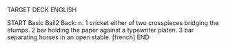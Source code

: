 TARGET DECK
ENGLISH

START
Basic
Bail2
Back: n. 1 cricket either of two crosspieces bridging the stumps. 2 bar holding the paper against a typewriter platen. 3 bar separating horses in an open stable. [french]
END
